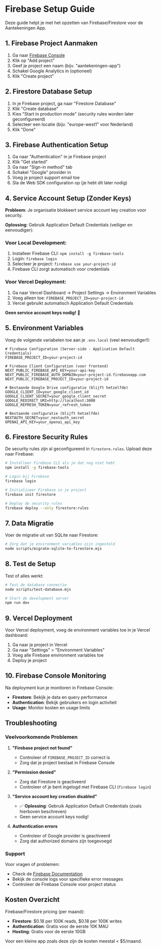 # Firebase Setup Guide

Deze guide helpt je met het opzetten van Firebase/Firestore voor de Aantekeningen App.

## 1. Firebase Project Aanmaken

1. Ga naar [Firebase Console](https://console.firebase.google.com/)
2. Klik op "Add project"
3. Geef je project een naam (bijv. "aantekeningen-app")
4. Schakel Google Analytics in (optioneel)
5. Klik "Create project"

## 2. Firestore Database Setup

1. In je Firebase project, ga naar "Firestore Database"
2. Klik "Create database"
3. Kies "Start in production mode" (security rules worden later geconfigureerd)
4. Selecteer een locatie (bijv. "europe-west1" voor Nederland)
5. Klik "Done"

## 3. Firebase Authentication Setup

1. Ga naar "Authentication" in je Firebase project
2. Klik "Get started"
3. Ga naar "Sign-in method" tab
4. Schakel "Google" provider in
5. Voeg je project support email toe
6. Sla de Web SDK configuration op (je hebt dit later nodig)

## 4. Service Account Setup (Zonder Keys)

**Probleem**: Je organisatie blokkeert service account key creation voor security.

**Oplossing**: Gebruik Application Default Credentials (veiliger en eenvoudiger):

### Voor Local Development:
1. Installeer Firebase CLI: `npm install -g firebase-tools`
2. Login: `firebase login`
3. Selecteer je project: `firebase use your-project-id`
4. Firebase CLI zorgt automatisch voor credentials

### Voor Vercel Deployment:
1. Ga naar Vercel Dashboard → Project Settings → Environment Variables
2. Voeg alleen toe: `FIREBASE_PROJECT_ID=your-project-id`
3. Vercel gebruikt automatisch Application Default Credentials

**Geen service account keys nodig!** 🎉

## 5. Environment Variables

Voeg de volgende variabelen toe aan je `.env.local` (veel eenvoudiger!):

```env
# Firebase Configuration (Server-side - Application Default Credentials)
FIREBASE_PROJECT_ID=your-project-id

# Firebase Client Configuration (voor frontend)
NEXT_PUBLIC_FIREBASE_API_KEY=your-api-key
NEXT_PUBLIC_FIREBASE_AUTH_DOMAIN=your-project-id.firebaseapp.com
NEXT_PUBLIC_FIREBASE_PROJECT_ID=your-project-id

# Bestaande Google Drive configuratie (blijft hetzelfde)
GOOGLE_CLIENT_ID=your_google_client_id
GOOGLE_CLIENT_SECRET=your_google_client_secret
GOOGLE_REDIRECT_URI=http://localhost:3000
GOOGLE_REFRESH_TOKEN=your_refresh_token

# Bestaande configuratie (blijft hetzelfde)
NEXTAUTH_SECRET=your_nextauth_secret
OPENAI_API_KEY=your_openai_api_key
```

## 6. Firestore Security Rules

De security rules zijn al geconfigureerd in `firestore.rules`. Upload deze naar Firebase:

```bash
# Installeer Firebase CLI als je dat nog niet hebt
npm install -g firebase-tools

# Login bij Firebase
firebase login

# Initialiseer Firebase in je project
firebase init firestore

# Deploy de security rules
firebase deploy --only firestore:rules
```

## 7. Data Migratie

Voer de migratie uit van SQLite naar Firestore:

```bash
# Zorg dat je environment variables zijn ingesteld
node scripts/migrate-sqlite-to-firestore.mjs
```

## 8. Test de Setup

Test of alles werkt:

```bash
# Test de database connectie
node scripts/test-database.mjs

# Start de development server
npm run dev
```

## 9. Vercel Deployment

Voor Vercel deployment, voeg de environment variables toe in je Vercel dashboard:

1. Ga naar je project in Vercel
2. Ga naar "Settings" > "Environment Variables"
3. Voeg alle Firebase environment variables toe
4. Deploy je project

## 10. Firebase Console Monitoring

Na deployment kun je monitoren in Firebase Console:

- **Firestore**: Bekijk je data en query performance
- **Authentication**: Bekijk gebruikers en login activiteit
- **Usage**: Monitor kosten en usage limits

## Troubleshooting

### Veelvoorkomende Problemen

1. **"Firebase project not found"**
   - Controleer of `FIREBASE_PROJECT_ID` correct is
   - Zorg dat je project bestaat in Firebase Console

2. **"Permission denied"**
   - Zorg dat Firestore is geactiveerd
   - Controleer of je bent ingelogd met Firebase CLI (`firebase login`)

3. **"Service account key creation disabled"**
   - ✅ **Oplossing**: Gebruik Application Default Credentials (zoals hierboven beschreven)
   - Geen service account keys nodig!

4. **Authentication errors**
   - Controleer of Google provider is geactiveerd
   - Zorg dat authorized domains zijn toegevoegd

### Support

Voor vragen of problemen:
- Check de [Firebase Documentation](https://firebase.google.com/docs)
- Bekijk de console logs voor specifieke error messages
- Controleer de Firebase Console voor project status

## Kosten Overzicht

Firebase/Firestore pricing (per maand):
- **Firestore**: $0.18 per 100K reads, $0.18 per 100K writes
- **Authentication**: Gratis voor de eerste 10K MAU
- **Hosting**: Gratis voor de eerste 10GB

Voor een kleine app zoals deze zijn de kosten meestal < $5/maand.

